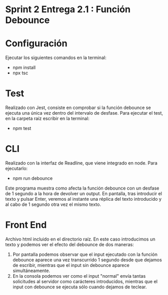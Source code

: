 # Sprint 2 Entrega 2.1 : Función Debounce

# Configuración
Ejecutar los siguientes comandos en la terminal:
- npm install
- npx tsc

# Test
Realizado con Jest, consiste en comprobar si la función debounce se ejecuta una única vez dentro del intervalo de desfase.
Para ejecutar el test, en la carpeta raíz escribir en la terminal:
- npm test

# CLI
Realizado con la interfaz de Readline, que viene integrado en node. Para ejecutarlo:
- npm run debounce

Este programa muestra como afecta la función debounce con un desfase de 1 segundo a la hora de devolver un output. En pantalla, tras introducir el texto y pulsar Enter, veremos al instante una réplica del texto introducido y al cabo de 1 segundo otra vez el mismo texto.

# Front End
Archivo html incluido en el directorio raíz. En este caso introducimos un texto y podemos ver el efecto del debounce de dos maneras:
1. Por pantalla podemos observar que el input ejecutado con la función debounce aparece una vez transcurrido 1 segundo desde que dejamos de escribir, mientras que el input sin debounce aparece simultáneamente.
2. En la consola podemos ver como el input "normal" envía tantas solicitudes al servidor como carácteres introducidos, mientras que el input con debounce se ejecuta sólo cuando dejamos de teclear. 

